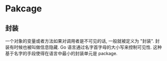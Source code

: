 # Pakcage

## 封装
一个对象的变量或者方法如果对调用者是不可见的话, 一般就被定义为 "封装". 封装有时候也被叫做信息隐藏.
Go 语言通过名字首字母的大小写来控制可见性. 这种基于名字的手段使得在语言中最小的封装单元是 package.


